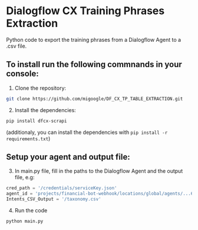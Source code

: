 # Dialogflow CX Training Phrases Extraction
Python code to export the training phrases from a Dialogflow Agent to a .csv file.

## To install run the following commnands in your console:

1. Clone the repository:
```sh
git clone https://github.com/migoogle/DF_CX_TP_TABLE_EXTRACTION.git
```
2. Install the dependencies:
```sh
pip install dfcx-scrapi
```
(additionaly, you can install the dependencies with `pip install -r requirements.txt`)

## Setup your agent and output file:

3. In main.py file, fill in the paths to the Dialogflow Agent and the output file, e.g:
```python
cred_path = '/credentials/serviceKey.json'
agent_id = 'projects/financial-bot-webhook/locations/global/agents/...601e-b396-48ed-b819-59a0426ed65b'
Intents_CSV_Output = '/taxonomy.csv'
```

4. Run the code
```sh
python main.py
```
